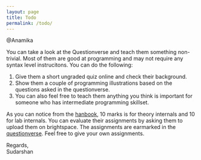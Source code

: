 ```yaml
---
layout: page
title: Todo
permalink: /todo/
---
```


@Anamika 

You can take a look at the Questionverse and teach them something non-trivial. Most of them are good at programming and may not require any syntax level instrucitons. You can do the following:

1. Give them a short ungraded quiz online and check their background. 
2. Show them a couple of programming illustrations based on the questions asked in the questionverse.
3. You can also feel free to teach them anything you think is important for someone who has intermediate programming skillset. 

As you can notice from the [hanbook](/plakshaprog/handbook/), 10 marks is for theory internals and 10 for lab internals. You can evaluate their assignments by asking them to upload them on brightspace. The assignments are earmarked in the [questionverse](/plakshaprog/questionverse). Feel free to give your own assignments.  

Regards,   
Sudarshan

